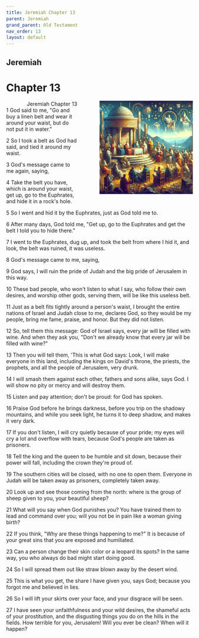 ```yaml
---
title: Jeremiah Chapter 13
parent: Jeremiah
grand_parent: Old Testament
nav_order: 13
layout: default
---
```


## Jeremiah

# Chapter 13

<div style="clear: both; text-align: right;">
    <img src="/assets/Image/Jeremiah/500/13.jpg" alt="Jeremiah Chapter 13" class="chapter-image" style="max-width: 50%; height: auto; float: right; margin: 0 0 10px 10px; padding-left: 10%;">
    <figcaption style="font-size: 14px;">Jeremiah Chapter 13</figcaption>
</div>
1 God said to me, "Go and buy a linen belt and wear it around your waist, but do not put it in water."

2 So I took a belt as God had said, and tied it around my waist.

3 God's message came to me again, saying,

4 Take the belt you have, which is around your waist, get up, go to the Euphrates, and hide it in a rock's hole.

5 So I went and hid it by the Euphrates, just as God told me to.

6 After many days, God told me, "Get up, go to the Euphrates and get the belt I told you to hide there."

7 I went to the Euphrates, dug up, and took the belt from where I hid it, and look, the belt was ruined, it was useless.

8 God's message came to me, saying,

9 God says, I will ruin the pride of Judah and the big pride of Jerusalem in this way.

10 These bad people, who won't listen to what I say, who follow their own desires, and worship other gods, serving them, will be like this useless belt.

11 Just as a belt fits tightly around a person's waist, I brought the entire nations of Israel and Judah close to me, declares God, so they would be my people, bring me fame, praise, and honor. But they did not listen.

12 So, tell them this message: God of Israel says, every jar will be filled with wine. And when they ask you, "Don't we already know that every jar will be filled with wine?"

13 Then you will tell them, 'This is what God says: Look, I will make everyone in this land, including the kings on David's throne, the priests, the prophets, and all the people of Jerusalem, very drunk.

14 I will smash them against each other, fathers and sons alike, says God. I will show no pity or mercy and will destroy them.

15 Listen and pay attention; don't be proud: for God has spoken.

16 Praise God before he brings darkness, before you trip on the shadowy mountains, and while you seek light, he turns it to deep shadow, and makes it very dark.

17 If you don't listen, I will cry quietly because of your pride; my eyes will cry a lot and overflow with tears, because God's people are taken as prisoners.

18 Tell the king and the queen to be humble and sit down, because their power will fall, including the crown they're proud of.

19 The southern cities will be closed, with no one to open them. Everyone in Judah will be taken away as prisoners, completely taken away.

20 Look up and see those coming from the north: where is the group of sheep given to you, your beautiful sheep?

21 What will you say when God punishes you? You have trained them to lead and command over you; will you not be in pain like a woman giving birth?

22 If you think, "Why are these things happening to me?" It is because of your great sins that you are exposed and humiliated.

23 Can a person change their skin color or a leopard its spots? In the same way, you who always do bad might start doing good.

24 So I will spread them out like straw blown away by the desert wind.

25 This is what you get, the share I have given you, says God; because you forgot me and believed in lies.

26 So I will lift your skirts over your face, and your disgrace will be seen.

27 I have seen your unfaithfulness and your wild desires, the shameful acts of your prostitution, and the disgusting things you do on the hills in the fields. How terrible for you, Jerusalem! Will you ever be clean? When will it happen?


